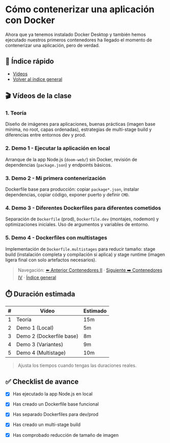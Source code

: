 # Cómo contenerizar una aplicación con Docker <a id="top"></a>

Ahora que ya tenemos instalado Docker Desktop y también hemos ejecutado nuestros primeros contenedores ha llegado el momento de contenerizar una aplicación, pero de verdad.

## 📑 Índice rápido
- [Vídeos](#videos)
- [Volver al índice general](../README.md#🎬-Índice-navegable-de-apartados-y-vídeos)

## 🎬 Vídeos de la clase <a id="videos"></a>

### 1. Teoría <a id="v3-teoria"></a>
Diseño de imágenes para aplicaciones, buenas prácticas (imagen base mínima, no root, capas ordenadas), estrategias de multi-stage build y diferencias entre entornos dev y prod.

### 2. Demo 1 - Ejecutar la aplicación en local <a id="v3-demo1-local"></a>
Arranque de la app Node.js (`doom-web/`) sin Docker, revisión de dependencias (`package.json`) y endpoints básicos.

### 3. Demo 2 - Mi primera contenerización <a id="v3-demo2-conteneerizacion"></a>
Dockerfile base para producción: copiar `package*.json`, instalar dependencias, copiar código, exponer puerto y definir `CMD`.

### 4. Demo 3 - Diferentes Dockerfiles para diferentes cometidos <a id="v3-demo3-dockerfiles"></a>
Separación de `Dockerfile` (prod), `Dockerfile.dev` (montajes, nodemon) y optimizaciones iniciales. Uso de argumentos y variables de entorno.

### 5. Demo 4 - Dockerfiles con multistages <a id="v3-demo4-multistages"></a>
Implementación de `Dockerfile.multistages` para reducir tamaño: stage build (instalación completa y compilación si aplica) y stage runtime (imagen ligera final con solo artefactos necesarios).

> Navegación: [⬅️ Anterior Contenedores II](../contenedores-ii/README.md#videos) · [Siguiente ➡️ Contenedores IV](../contenedores-iv/README.md#videos) · [Índice general](../README.md#videos-index)

## ⏱️ Duración estimada

| # | Vídeo | Estimado |
|---|-------|----------|
| 1 | Teoría | 15m |
| 2 | Demo 1 (Local) | 5m |
| 3 | Demo 2 (Dockerfile base) | 8m |
| 4 | Demo 3 (Variantes) | 9m |
| 5 | Demo 4 (Multistage) | 10m |

> Ajusta los tiempos cuando tengas las duraciones reales.

## ✅ Checklist de avance

- [x] Has ejecutado la app Node.js en local
- [x] Has creado un Dockerfile base funcional
- [x] Has separado Dockerfiles para dev/prod
- [x] Has creado un multi-stage build
- [x] Has comprobado reducción de tamaño de imagen

